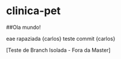 # clinica-pet

##Ola mundo!

eae rapaziada {carlos}
teste commit {carlos}

[Teste de Branch Isolada - Fora da Master]
